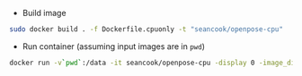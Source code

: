 * Build image
```bash
sudo docker build . -f Dockerfile.cpuonly -t "seancook/openpose-cpu"
```

* Run container (assuming input images are in `pwd`)
```bash
docker run -v`pwd`:/data -it seancook/openpose-cpu -display 0 -image_dir /data -write_images /data --model_pose COCO --write_json /data
```
